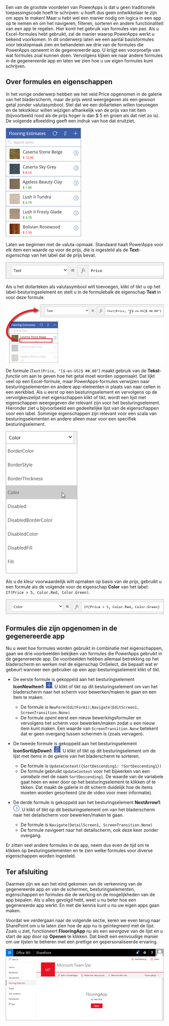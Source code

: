 Een van de grootste voordelen van PowerApps is dat u geen traditionele toepassingscode hoeft te schrijven: u hoeft dus geen ontwikkelaar te zijn om apps te maken! Maar u hebt wel een manier nodig om logica in een app op te nemen en om het navigeren, filteren, sorteren en andere functionaliteit van een app te regelen. Hier komt het gebruik van formules van pas. Als u Excel-formules hebt gebruikt, zal de manier waarop PowerApps werkt u bekend voorkomen. In dit onderwerp laten we een aantal basisformules voor tekstopmaak zien en behandelen we drie van de formules die PowerApps opneemt in de gegenereerde app. U krijgt een voorproefje van wat formules zoal kunnen doen. Vervolgens kijken we naar andere formules in de gegenereerde app en laten we zien hoe u uw eigen formules kunt schrijven.

## <a name="understanding-formulas-and-properties"></a>Over formules en eigenschappen
In het vorige onderwerp hebben we het veld Price opgenomen in de galerie van het bladerscherm, maar de prijs werd weergegeven als een gewoon getal zonder valutasymbool. Stel dat we een dollarteken willen toevoegen en de tekstkleur willen wijzigen afhankelijk van de prijs van het item (bijvoorbeeld rood als de prijs hoger is dan $ 5 en groen als dat niet zo is). De volgende afbeelding geeft een indruk van hoe dat eruitziet.

![Tekstopmaak voor kleur en valuta](./media/learning-spo-app-explore-formulas/text-formatting.png)

Laten we beginnen met de valuta-opmaak. Standaard haalt PowerApps voor elk item een waarde op voor de prijs, die is ingesteld als de **Text**-*eigenschap* van het label dat de prijs bevat.

![Standaardopmaak van prijs](./media/learning-spo-app-explore-formulas/price-default.png)

Als u het dollarteken als valutasymbool wilt toevoegen, klikt of tikt u op het label-besturingselement en stelt u in de formulebalk de eigenschap **Text** in voor deze formule.

![Valutanotatie van prijs](./media/learning-spo-app-explore-formulas/price-formatted.png)

De formule (`Text(Price, "[$-en-US]$ ##.00"`) maakt gebruik van de **Tekst**-*functie* om aan te geven hoe het getal moet worden opgemaakt. Dat lijkt veel op een Excel-formule, maar PowerApps-formules verwijzen naar besturingselementen en andere app-elementen in plaats van naar cellen in een werkblad. Als u eerst op een besturingselement en vervolgens op de vervolgkeuzelijst met eigenschappen klikt of tikt, wordt een lijst met eigenschappen weergegeven die relevant zijn voor het besturingselement. Hieronder ziet u bijvoorbeeld een gedeeltelijke lijst van de eigenschappen voor een label. Sommige eigenschappen zijn relevant voor een scala van besturingselementen en andere alleen maar voor een specifiek besturingselement.

![Eigenschappen instellen](./media/learning-spo-app-explore-formulas/properties.png)

Als u de kleur voorwaardelijk wilt opmaken op basis van de prijs, gebruikt u een formule als de volgende voor de eigenschap **Color** van het label: `If(Price > 5, Color.Red, Color.Green)`.

![Kleuropmaak van prijs](./media/learning-spo-app-explore-formulas/color-formatted.png)

## <a name="formulas-included-in-the-generated-app"></a>Formules die zijn opgenomen in de gegenereerde app
Nu u weet hoe formules worden gebruikt in combinatie met eigenschappen, gaan we drie voorbeelden bekijken van formules die PowerApps gebruikt in de gegenereerde app. De voorbeelden hebben allemaal betrekking op het bladerscherm en werken met de eigenschap OnSelect, die bepaalt wat er gebeurt wanneer een gebruiker op een app-besturingselement klikt of tikt.

* De eerste formule is gekoppeld aan het besturingselement **IconNewItem1**: ![pictogram Nieuw item](./media/learning-spo-app-explore-formulas/icon-add-item.png). U klikt of tikt op dit besturingselement om van het bladerscherm naar het scherm voor bewerken/maken te gaan en een item te maken. 
  
  * De formule is `NewForm(EditForm1);Navigate(EditScreen1, ScreenTransition.None)`
  * De formule *opent* eerst een nieuw bewerkingsformulier en vervolgens het scherm voor bewerken/maken zodat u een nieuw item kunt maken. Een waarde van `ScreenTransition.None` betekent dat er geen overgang tussen schermen is (zoals vervagen).
* De tweede formule is gekoppeld aan het besturingselement **IconSortUpDown1**: ![pictogram Galerie sorteren](./media/learning-spo-app-explore-formulas/icon-sort.png). U klikt of tikt op dit besturingselement om de lijst met items in de galerie van het bladerscherm te sorteren.
  
  * De formule is `UpdateContext({SortDescending1: !SortDescending1})`
  * De formule gebruikt `UpdateContext` voor het bijwerken van een *variabele* met de naam `SortDescending1`. De waarde van de variabele gaat heen en weer door op het besturingselement te klikken of te tikken. Dat maakt de galerie in dit scherm duidelijk hoe de items moeten worden gesorteerd (zie de video voor meer informatie). 
* De derde formule is gekoppeld aan het besturingselement **NextArrow1**: ![pijl Ga naar details](./media/learning-spo-app-explore-formulas/icon-arrow.png). U klikt of tikt op dit besturingselement om van het bladerscherm naar het detailscherm voor bewerken/maken te gaan.
  
  * De formule is `Navigate(DetailScreen1, ScreenTransition.None)`
  * De formule navigeert naar het detailscherm, ook deze keer zonder overgang.

Er zitten veel andere formules in de app, neem dus even de tijd om te klikken op besturingselementen en te zien welke formules voor diverse eigenschappen worden ingesteld.

## <a name="wrapping-it-all-up"></a>Ter afsluiting
Daarmee zijn we aan het eind gekomen van de verkenning van de gegenereerde app en van de schermen, besturingselementen, eigenschappen en formules die de werking en de mogelijkheden van de app bepalen. Als u alles gevolgd hebt, weet u nu beter hoe een gegenereerde app werkt. En met die kennis kunt u nu uw eigen apps gaan maken. 

Voordat we verdergaan naar de volgende sectie, keren we even terug naar SharePoint om u te laten zien hoe de app nu is geïntegreerd met de lijst. Zoals u ziet, functioneert **FlooringApp** nu als een *weergave* van de lijst en u start de app door op **Openen** te klikken. Dat biedt een eenvoudige manier om uw lijsten te beheren met een prettige en gepersonaliseerde ervaring.

![App als weergave van Sharepoint-lijst](./media/learning-spo-app-explore-formulas/list-view.png)
